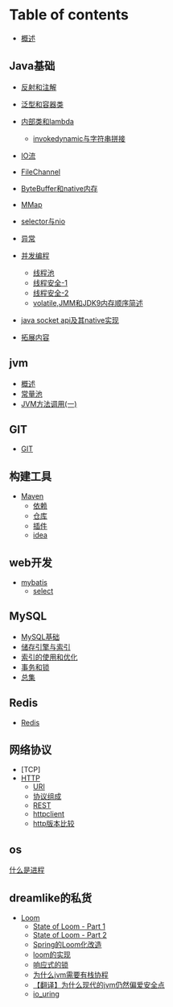 # Table of contents

* [概述](README.md)

## Java基础

* [反射和注解](java基础/反射和注解.md)
* [泛型和容器类](java基础/泛型和容器类.md)
* [内部类和lambda](java基础/内部类和lambda.md)
  * [invokedynamic与字符串拼接](java基础/stringConcatViaInvokeDynamic.md) 

* [IO流](java基础/io流.md)
* [FileChannel](java基础/FileChannel.md)
* [ByteBuffer和native内存](java基础/ByteBuffer和native内存.md)
* [MMap](java基础/Mmap.md)
* [selector与nio](java基础/selector.md)
* [异常](java基础/异常.md)
* [并发编程](java基础/多线程和并发导论.md)
  * [线程池](java基础/线程池.md)
  * [线程安全-1](java基础/线程安全(1).md)
  * [线程安全-2](java基础/线程安全(2).md)
  * [volatile,JMM和JDK9内存顺序简述](java基础/volatile，JMM和jdk9内存顺序简论.md)
* [java socket api及其native实现](java基础/socket.md)
* [拓展内容](java基础/拓展内容.md)

## jvm

- [概述](jvm/JVM概述.md)
- [常量池](jvm/常量池.md)
- [JVM方法调用(一)](jvm/JVM方法调用(一).md)

## GIT

- [GIT](git/AllInOne.md)

## 构建工具

* [Maven](构建工具/maven_get_start.md)
  * [依赖](构建工具/maven_dependencies.md) 
  * [仓库](构建工具/maven_repositories.md)
  * [插件](构建工具/maven_plugin.md)
  * [idea](构建工具/maven_idea.md)

## web开发

- [mybatis](mybatis/get-start.md)
  - [select](mybatis/select.md)

## MySQL

  * [MySQL基础](MySQL/MySQL基础.md)
  * [储存引擎与索引](MySQL/MySQL高级-1存储引擎与索引.md)
  * [索引的使用和优化](MySQL/MySQL高级-2索引的使用和优化.md)
  * [事务和锁](MySQL/MySQL高级-3事务和锁.md)
  * [总集](MySQL/MySQL高级-总集.md)

## Redis
* [Redis](redis/Redis%E7%AC%94%E8%AE%B0.md)

## 网络协议
* [TCP]
* [HTTP](网络协议/http/http(1)概述.md)
  * [URI](网络协议/http/http(2)uri.md)
  * [协议组成](网络协议/http/http(3)协议构成.md)
  * [REST](网络协议/http/http(4)restful.md)
  * [httpclient](网络协议/http/http(5)jdk的httpclient.md)
  * [http版本比较](网络协议/http/http(6)http版本比较.md)

## os

[什么是进程](os/什么是进程.md)

## dreamlike的私货

* [Loom](dreamlike的私货/Project%20Loom%20Java虚拟机的纤程和计算续体.md)
  * [State of Loom - Part 1](/dreamlike的私货/state_of_loom_part1.md)
  * [State of Loom - Part 2](/dreamlike的私货/state_of_loom_part2.md)
  * [Spring的Loom化改造](dreamlike的私货/Spring的loom化改造.md)
  * [loom的实现](dreamlike的私货/loom的实现.md)
  * [响应式的锁](dreamlike的私货/响应式的锁)
  * [为什么jvm需要有栈协程](dreamlike的私货/为什么jvm需要有栈协程.md)
  * [【翻译】为什么现代的jvm仍然偏爱安全点](dreamlike的私货/【翻译】为什么现代的JVM分析器仍然偏爱安全点？.md)
  * [io_uring](dreamlike的私货/io_uring.md)

